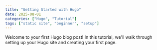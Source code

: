 ```yaml
---
title: "Getting Started with Hugo"
date: 2025-08-01
categories: ["Hugo", "Tutorial"]
tags: ["static site", "beginner", "setup"]
---
```


Welcome to your first Hugo blog post! In this tutorial, we'll walk through setting up your Hugo site and creating your first page.